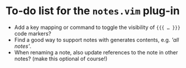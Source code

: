# To-do list for the `notes.vim` plug-in

 * Add a key mapping or command to toggle the visibility of `{{{ … }}}` code markers?
 * Find a good way to support notes with generates contents, e.g. *'all notes'*.
 * When renaming a note, also update references to the note in other notes? (make this optional of course!)
